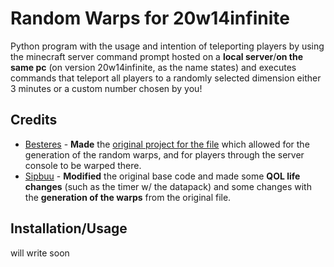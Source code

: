 # Random Warps for 20w14infinite

Python program with the usage and intention of teleporting players by using the minecraft server command prompt hosted on a **local server**/**on the same pc** (on version 20w14infinite, as the name states) and executes commands that teleport all players to a randomly selected dimension either 3 minutes or a custom number chosen by you!

## Credits

- [Besteres](https://github.com/Besteres) - **Made** the [original project for the file](https://github.com/Besteres/RandomWarps20w14) which allowed for the generation of the random warps, and for players through the server console to be warped there.
- [Sipbuu](https://github.com/Sipbuu) - **Modified** the original base code and made some **QOL life changes** (such as the timer w/ the datapack) and some changes with the **generation of the warps** from the original file.

## Installation/Usage

will write soon
